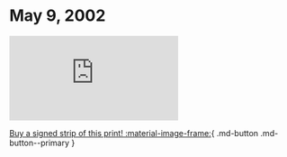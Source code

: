 # May 9, 2002

![](https://www.achewood.com/comic.php?date=05092002)

[Buy a signed strip of this print! :material-image-frame:](https://achewood-holiday-pop-up.myshopify.com/products/strip#05092002){ .md-button .md-button--primary }
